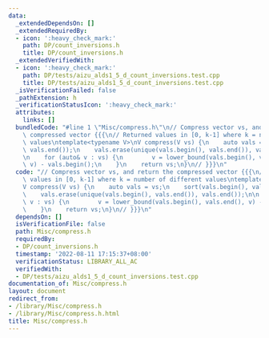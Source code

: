 ```yaml
---
data:
  _extendedDependsOn: []
  _extendedRequiredBy:
  - icon: ':heavy_check_mark:'
    path: DP/count_inversions.h
    title: DP/count_inversions.h
  _extendedVerifiedWith:
  - icon: ':heavy_check_mark:'
    path: DP/tests/aizu_alds1_5_d_count_inversions.test.cpp
    title: DP/tests/aizu_alds1_5_d_count_inversions.test.cpp
  _isVerificationFailed: false
  _pathExtension: h
  _verificationStatusIcon: ':heavy_check_mark:'
  attributes:
    links: []
  bundledCode: "#line 1 \"Misc/compress.h\"\n// Compress vector vs, and return the\
    \ compressed vector {{{\n// Returned values in [0, k-1] where k = number of different\
    \ values\ntemplate<typename V>\nV compress(V vs) {\n    auto vals = vs;\n    sort(vals.begin(),\
    \ vals.end());\n    vals.erase(unique(vals.begin(), vals.end()), vals.end());\n\
    \n    for (auto& v : vs) {\n        v = lower_bound(vals.begin(), vals.end(),\
    \ v) - vals.begin();\n    }\n    return vs;\n}\n// }}}\n"
  code: "// Compress vector vs, and return the compressed vector {{{\n// Returned\
    \ values in [0, k-1] where k = number of different values\ntemplate<typename V>\n\
    V compress(V vs) {\n    auto vals = vs;\n    sort(vals.begin(), vals.end());\n\
    \    vals.erase(unique(vals.begin(), vals.end()), vals.end());\n\n    for (auto&\
    \ v : vs) {\n        v = lower_bound(vals.begin(), vals.end(), v) - vals.begin();\n\
    \    }\n    return vs;\n}\n// }}}\n"
  dependsOn: []
  isVerificationFile: false
  path: Misc/compress.h
  requiredBy:
  - DP/count_inversions.h
  timestamp: '2022-08-11 17:15:37+08:00'
  verificationStatus: LIBRARY_ALL_AC
  verifiedWith:
  - DP/tests/aizu_alds1_5_d_count_inversions.test.cpp
documentation_of: Misc/compress.h
layout: document
redirect_from:
- /library/Misc/compress.h
- /library/Misc/compress.h.html
title: Misc/compress.h
---
```

